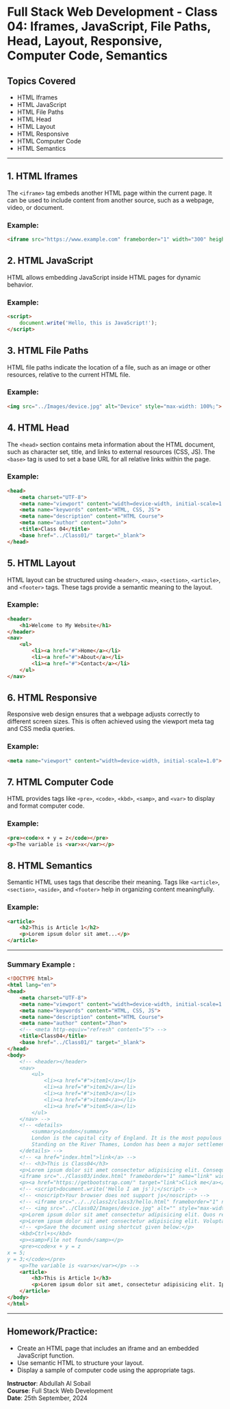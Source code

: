 # Full Stack Web Development - Class 04: Iframes, JavaScript, File Paths, Head, Layout, Responsive, Computer Code, Semantics

## Topics Covered
- HTML Iframes
- HTML JavaScript
- HTML File Paths
- HTML Head
- HTML Layout
- HTML Responsive
- HTML Computer Code
- HTML Semantics

---

## 1. HTML Iframes
The `<iframe>` tag embeds another HTML page within the current page. It can be used to include content from another source, such as a webpage, video, or document.

### Example:
```html
<iframe src="https://www.example.com" frameborder="1" width="300" height="300" title="Example Iframe"></iframe>
```

## 2. HTML JavaScript
HTML allows embedding JavaScript inside HTML pages for dynamic behavior.

### Example:
```html
<script>
    document.write('Hello, this is JavaScript!');
</script>
```

## 3. HTML File Paths
HTML file paths indicate the location of a file, such as an image or other resources, relative to the current HTML file.

### Example:
```html
<img src="../Images/device.jpg" alt="Device" style="max-width: 100%;">
```

## 4. HTML Head 
The `<head>` section contains meta information about the HTML document, such as character set, title, and links to external resources (CSS, JS). The `<base>` tag is used to set a base URL for all relative links within the page.

### Example:
```html
<head>
    <meta charset="UTF-8">
    <meta name="viewport" content="width=device-width, initial-scale=1.0">
    <meta name="keywords" content="HTML, CSS, JS">
    <meta name="description" content="HTML Course">
    <meta name="author" content="John">
    <title>Class 04</title>
    <base href="../Class01/" target="_blank">
</head>
```

## 5. HTML Layout
HTML layout can be structured using `<header>`, `<nav>`, `<section>`, `<article>`, and `<footer>` tags. These tags provide a semantic meaning to the layout.

### Example:
```html
<header>
    <h1>Welcome to My Website</h1>
</header>
<nav>
    <ul>
        <li><a href="#">Home</a></li>
        <li><a href="#">About</a></li>
        <li><a href="#">Contact</a></li>
    </ul>
</nav>
```

## 6. HTML Responsive
Responsive web design ensures that a webpage adjusts correctly to different screen sizes. This is often achieved using the viewport meta tag and CSS media queries.

### Example:
```html
<meta name="viewport" content="width=device-width, initial-scale=1.0">
```

## 7. HTML Computer Code
HTML provides tags like `<pre>`, `<code>`, `<kbd>`, `<samp>`, and `<var>` to display and format computer code.

### Example:
```html
<pre><code>x + y = z</code></pre>
<p>The variable is <var>x</var></p>
```

## 8. HTML Semantics
Semantic HTML uses tags that describe their meaning. Tags like `<article>`, `<section>`, `<aside>`, and `<footer>` help in organizing content meaningfully.

### Example:
```html
<article>
    <h2>This is Article 1</h2>
    <p>Lorem ipsum dolor sit amet...</p>
</article>
```

---

### Summary Example :
```html
<!DOCTYPE html>
<html lang="en">
<head>
    <meta charset="UTF-8">
    <meta name="viewport" content="width=device-width, initial-scale=1.0">
    <meta name="keywords" content="HTML, CSS, JS">
    <meta name="description" content="HTML Course">
    <meta name="author" content="Jhon">
    <!-- <meta http-equiv="refresh" content="5"> -->
    <title>Class04</title>
    <base href="../Class01/" target="_blank">
</head>
<body>
    <!-- <header></header>
    <nav>
        <ul>
            <li><a href="#">item1</a></li>
            <li><a href="#">item2</a></li>
            <li><a href="#">item3</a></li>
            <li><a href="#">item4</a></li>
            <li><a href="#">item5</a></li>
        </ul>
    </nav> -->
    <!-- <details>
        <summary>London</summary>
        London is the capital city of England. It is the most populous city in the United Kingdom, with a metropolitan area of over 13 million inhabitants.
        Standing on the River Thames, London has been a major settlement for two millennia, its history going back to its founding by the Romans, who named it Londinium.
    </details> -->
    <!-- <a href="index.html">link</a> -->
    <!-- <h3>This is Class04</h3>
    <p>Lorem ipsum dolor sit amet consectetur adipisicing elit. Consequuntur in quis repellat ad doloremque laborum, ducimus labore, aut dicta molestiae amet perspiciatis voluptatibus nostrum cumque corporis provident quam obcaecati? Dolores!</p>
    <iframe src="../Class03/index.html" frameborder="1" name="link" width="300" height="300" title="This is Iframe"></iframe>
    <p><a href="https://getbootstrap.com/" target="link">Click me</a></p> -->
    <!-- <script>document.write('Hello I am js');</script> -->
    <!-- <noscript>Your browser does not support js</noscript> -->
    <!-- <iframe src="../../class2/class3/hello.html" frameborder="1" name="link" width="300" height="300" title="This is Iframe"></iframe> -->
    <!-- <img src="../Class02/Images/device.jpg" alt="" style="max-width: 100%;">
    <p>Lorem ipsum dolor sit amet consectetur adipisicing elit. Quos repellat sapiente aperiam vero, tempora neque ipsum tenetur suscipit facilis enim assumenda laborum adipisci id obcaecati? Iste incidunt possimus qui aperiam.</p>
    <p>Lorem ipsum dolor sit amet consectetur adipisicing elit. Voluptatem voluptas dolore facere praesentium at voluptate tempore quod ratione et, velit temporibus ducimus qui hic similique omnis neque nam odit placeat.</p> -->
    <!-- <p>Save the document using shortcut given below:</p>
    <kbd>Ctrl+s</kbd>
    <p><samp>File not found</samp></p>
    <pre><code>x + y = z
x = 5;
y = 3;</code></pre>
    <p>The variable is <var>x</var></p> -->
    <article>
        <h3>This is Article 1</h3>
        <p>Lorem ipsum dolor sit amet, consectetur adipisicing elit. Ipsum autem illo incidunt enim dolorem eaque sed omnis perspiciatis earum, nam qui consectetur aut tenetur ab harum provident velit. Architecto, atque. <a href="">Read more...</a></p>
    </article>
</body>
</html>
```

---

## Homework/Practice:
- Create an HTML page that includes an iframe and an embedded JavaScript function.
- Use semantic HTML to structure your layout.
- Display a sample of computer code using the appropriate tags.

**Instructor**: Abdullah Al Sobail  
**Course**: Full Stack Web Development  
**Date**: 25th September, 2024
